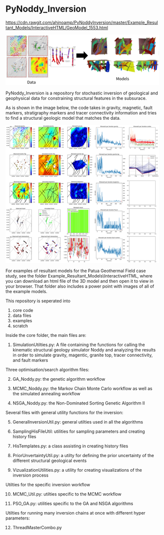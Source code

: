 # PyNoddy_Inversion

https://cdn.rawgit.com/ahinoamp/PyNoddyInversion/master/Example_Resultant_Models/InteractiveHTML/GeoModel_1553.html

![geologic model](/Github.PNG)

PyNoddy_Inversion is a repository for stochastic inversion of geological and geophysical data for constraining structural features in the subsurace.

As is shown in the image below, the code takes in gravity, magnetic, fault markers, stratigraphy markers and tracer connectivity information and tries to find a structural geologic model that matches the data.

![geologic model](/InversionExample.png)

For examples of resultant models for the Patua Geothermal Field case study, see the folder Example_Resultant_Models\InteractiveHTML, where you can download an html file of the 3D model and then open it to view in your browser. That folder also includes a power point with images of all of the example models.

This repository is seperated into
1. core code
2. data files
3. examples
4. scratch

Inside the core folder, the main files are: 

1. SimulationUtilties.py: A file containing the functions for calling the kinematic structural geology simulator Noddy and analyzing
the results in order to simulate gravity, magentic, granite top, tracer connectivity, and fault markers

Three optimisation/search algorithm files:

2.  GA_Noddy.py: the genetic algorithm workflow

3.  MCMC_Noddy.py: the Markov Chain Monte Carlo workflow as well as the simulated annealing workflow

4.  NSGA_Noddy.py: the Non-Dominated Sorting Genetic Algorithm II

Several files with general utility functions for the inversion:

5. GeneralInversionUtil.py: general utilties used in all the algorithms

6. SamplingHisFileUtil: utilities for sampling parameters and creating history files

7. HisTemplates.py: a class assisting in creating history files 

8. PriorUnvertaintyUtil.py: a utilty for defining the prior uncertainty of the different structural geological events

9. VizualizationUtilities.py: a utility for creating visualizations of the inversion process

Utilties for the specific inversion workflow

10. MCMC_Util.py: utilties specific to the MCMC workflow

11. PSO_GA.py: utilities specific to the GA and NSGA algorithms

Utilties for running many inversion chains at once with different hyper parameters:

12. ThreadMasterCombo.py



